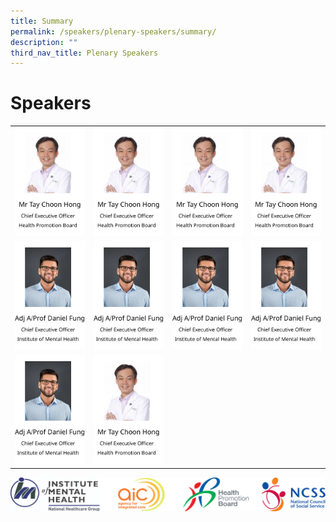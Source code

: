 ```yaml
---
title: Summary
permalink: /speakers/plenary-speakers/summary/
description: ""
third_nav_title: Plenary Speakers
---
```

#  Speakers

<table >
  <tr>
    <td align="center" border="none">
      <a href="/speakers/plenary-speakers/speaker-1/"><img src="/images/Speaker%20Summary.png" alt="Description of Image 1" width="150"></a>
      <br>
    </td>
    <td align="center" border="none">
      <a href="/speakers/plenary-speakers/speaker-2/"><img src="/images/Speaker%20Summary.png" alt="Description of Image 2" width="150"></a>
      <br>
    </td>
    <td align="center" border="none">
      <a href="/speakers/plenary-speakers/speaker-3/"><img src="/images/Speaker%20Summary.png" alt="Description of Image 3" width="150"></a>
      <br>
    </td>
    <td align="center" border="none">
      <a href="/speakers/plenary-speakers/speaker-4/"><img src="/images/Speaker%20Summary.png" alt="Description of Image 4" width="150"></a>
      <br>
    </td>
</tr>

  <tr>
    <td align="center">
      <a href="/speakers/plenary-speakers/speaker-5/"><img src="/images/Speaker%20Summary%202.png" alt="Description of Image 5" width="200"></a>
      <br>
    </td>
    <td align="center">
      <a href="/speakers/plenary-speakers/speaker-6/"><img src="/images/Speaker%20Summary%202.png" alt="Description of Image 6" width="200"></a>
      <br>
    </td>
    <td align="center">
      <a href="/speakers/plenary-speakers/speaker-7/"><img src="/images/Speaker%20Summary%202.png" alt="Description of Image 7" width="200"></a>
      <br>
    </td>
    <td align="center">
      <a href="/speakers/plenary-speakers/speaker-8/"><img src="/images/Speaker%20Summary%202.png" alt="Description of Image 8" width="200"></a>
      <br>
    </td>
  </tr>
  <tr>
    <td align="center">
      <a href="/speakers/plenary-speakers/speaker-9/"><img src="/images/Speaker%20Summary%202.png" alt="Description of Image 9" width="200"></a>
      <br>
    </td>
    <td align="center">
      <a href="/speakers/plenary-speakers/speaker-10/"><img src="/images/Speaker%20Summary.png" alt="Description of Image 10" width="200"></a>
      <br>
    </td>
    </tr>
</table>

![](/images/Footer.png)